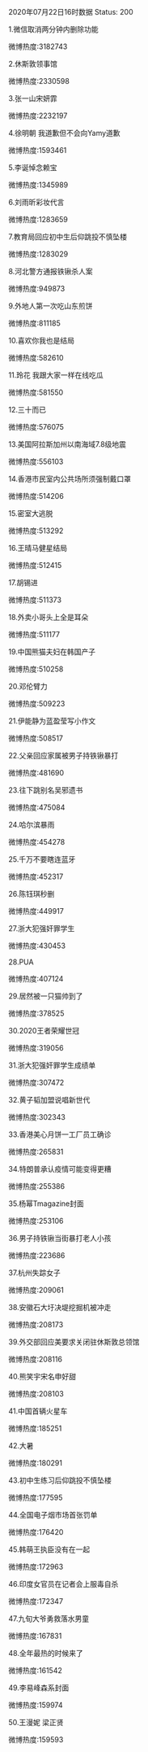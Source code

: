 2020年07月22日16时数据
Status: 200

1.微信取消两分钟内删除功能

微博热度:3182743

2.休斯敦领事馆

微博热度:2330598

3.张一山宋妍霏

微博热度:2232197

4.徐明朝 我道歉但不会向Yamy道歉

微博热度:1593461

5.李诞悼念赖宝

微博热度:1345989

6.刘雨昕彩妆代言

微博热度:1283659

7.教育局回应初中生后仰跳投不慎坠楼

微博热度:1283029

8.河北警方通报铁锹杀人案

微博热度:949873

9.外地人第一次吃山东煎饼

微博热度:811185

10.喜欢你我也是结局

微博热度:582610

11.玲花 我跟大家一样在线吃瓜

微博热度:581550

12.三十而已

微博热度:576075

13.美国阿拉斯加州以南海域7.8级地震

微博热度:556103

14.香港市民室内公共场所须强制戴口罩

微博热度:514206

15.密室大逃脱

微博热度:513292

16.王晴马健星结局

微博热度:512415

17.胡锡进

微博热度:511373

18.外卖小哥头上全是耳朵

微博热度:511177

19.中国熊猫夫妇在韩国产子

微博热度:510258

20.邓伦臂力

微博热度:509223

21.伊能静为蓝盈莹写小作文

微博热度:508517

22.父亲回应家属被男子持铁锹暴打

微博热度:481690

23.往下跳别名吴邪遗书

微博热度:475084

24.哈尔滨暴雨

微博热度:454278

25.千万不要瞎连蓝牙

微博热度:452317

26.陈钰琪秒删

微博热度:449917

27.浙大犯强奸罪学生

微博热度:430453

28.PUA

微博热度:407124

29.居然被一只猫帅到了

微博热度:378525

30.2020王者荣耀世冠

微博热度:319056

31.浙大犯强奸罪学生成绩单

微博热度:307472

32.黄子韬加盟说唱新世代

微博热度:302343

33.香港美心月饼一工厂员工确诊

微博热度:265831

34.特朗普承认疫情可能变得更糟

微博热度:255386

35.杨幂Tmagazine封面

微博热度:253106

36.男子持铁锹当街暴打老人小孩

微博热度:223686

37.杭州失踪女子

微博热度:209061

38.安徽石大圩决堤挖掘机被冲走

微博热度:208173

39.外交部回应美要求关闭驻休斯敦总领馆

微博热度:208116

40.熊笑宇宋名申好甜

微博热度:208103

41.中国首辆火星车

微博热度:185251

42.大暑

微博热度:180291

43.初中生练习后仰跳投不慎坠楼

微博热度:177595

44.全国电子烟市场首张罚单

微博热度:176420

45.韩萌王执臣没有在一起

微博热度:172963

46.印度女官员在记者会上服毒自杀

微博热度:172347

47.九旬大爷勇救落水男童

微博热度:167831

48.全年最热的时候来了

微博热度:161542

49.李易峰森系封面

微博热度:159974

50.王漫妮 梁正贤

微博热度:159593


